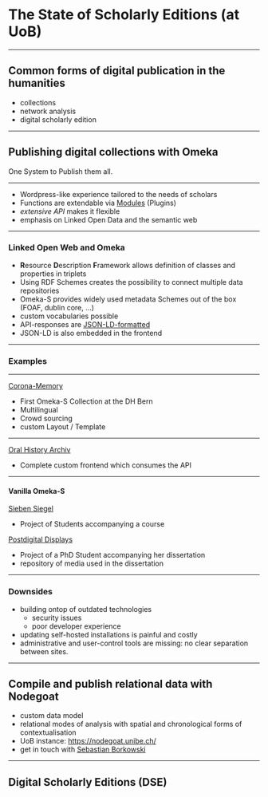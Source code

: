 # The State of Scholarly Editions (at UoB)

---

## Common forms of digital publication in the humanities

- collections
- network analysis
- digital scholarly edition

---

## Publishing digital collections with Omeka

One System to Publish them all.

---

- Wordpress-like experience tailored to the needs of scholars
- Functions are extendable via [Modules](https://omeka.org/s/modules) (Plugins)
- _extensive API_ makes it flexible
- emphasis on Linked Open Data and the semantic web

---

### Linked Open Web and Omeka

- **R**esource **D**escription **F**ramework allows definition of classes and properties in triplets
- Using RDF Schemes creates the possibility to connect multiple data repositories
- Omeka-S provides widely used metadata Schemes out of the box (FOAF, dublin core, ...)
- custom vocabularies possible
- API-responses are [JSON-LD-formatted](https://json-ld.org/)
- JSON-LD is also embedded in the frontend

---

### Examples

---

[Corona-Memory](https://omeka.unibe.ch/s/corona-memory/page/welcome)

- First Omeka-S Collection at the DH Bern
- Multilingual
- Crowd sourcing
- custom Layout / Template

---

[Oral History Archiv](https://www.oral-history-archiv.ch/)

- Complete custom frontend which consumes the API

<!--
​
* mention mapping to various metadata schemes, custom ontologies and vocabularies, crowd sourcing, countless modules (https://omeka.org/s/modules ; comparable to WP approach but targeted at scholarly projects)
​
* show some UoB examples
​
  -->

---

#### Vanilla Omeka-S

[Sieben Siegel](https://omeka.unibe.ch/s/sieben_siegel/page/Hochstift)

- Project of Students accompanying a course

[Postdigital Displays](https://omeka.unibe.ch/s/Postdigital_Displays/page/einleitung)

- Project of a PhD Student accompanying her dissertation
- repository of media used in the dissertation

---

### Downsides

- building ontop of outdated technologies
  - security issues
  - poor developer experience
- updating self-hosted installations is painful and costly
- administrative and user-control tools are missing: no clear separation between sites.

---

## Compile and publish relational data with Nodegoat

- custom data model
- relational modes of analysis with spatial and chronological forms of contextualisation
- UoB instance: https://nodegoat.unibe.ch/
- get in touch with [Sebastian Borkowski](mailto:sebastian.borkowski@unibe.ch)
  ​
  <!-- very briefly as this is really Sebastian's area of expertise -->
  ​

---

## Digital Scholarly Editions (DSE)

<!-- workflows (manual, automated), data models and formats, presentation methods, also mention Geovistory and DaSCH -->
